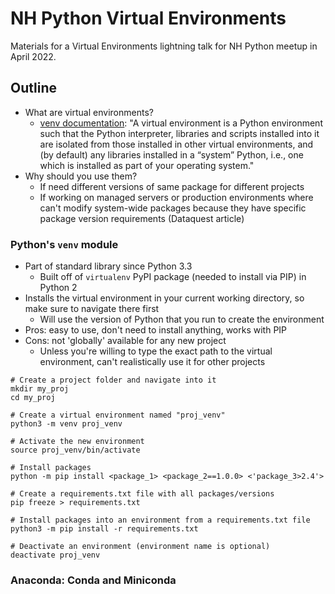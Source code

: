 # NH Python Virtual Environments

Materials for a Virtual Environments lightning talk for NH Python meetup in April 2022.


## Outline

- What are virtual environments?
    - [venv documentation](https://docs.python.org/3/library/venv.html): "A virtual environment is a Python environment such that the Python interpreter, libraries and scripts installed into it are isolated from those installed in other virtual environments, and (by default) any libraries installed in a “system” Python, i.e., one which is installed as part of your operating system."
- Why should you use them?
    - If need different versions of same package for different projects
    - If working on managed servers or production environments where can't modify system-wide packages because they have specific package version requirements (Dataquest article)

### Python's `venv` module

- Part of standard library since Python 3.3
    - Built off of `virtualenv` PyPI package (needed to install via PIP) in Python 2
- Installs the virtual environment in your current working directory, so make sure to navigate there first
    - Will use the version of Python that you run to create the environment
- Pros: easy to use, don't need to install anything, works with PIP
- Cons: not 'globally' available for any new project
    - Unless you're willing to type the exact path to the virtual environment, can't realistically use it for other projects

```shell
# Create a project folder and navigate into it
mkdir my_proj
cd my_proj

# Create a virtual environment named "proj_venv"
python3 -m venv proj_venv

# Activate the new environment
source proj_venv/bin/activate

# Install packages
python -m pip install <package_1> <package_2==1.0.0> <'package_3>2.4'>

# Create a requirements.txt file with all packages/versions
pip freeze > requirements.txt

# Install packages into an environment from a requirements.txt file
python3 -m pip install -r requirements.txt

# Deactivate an environment (environment name is optional)
deactivate proj_venv
```

### Anaconda: Conda and Miniconda

